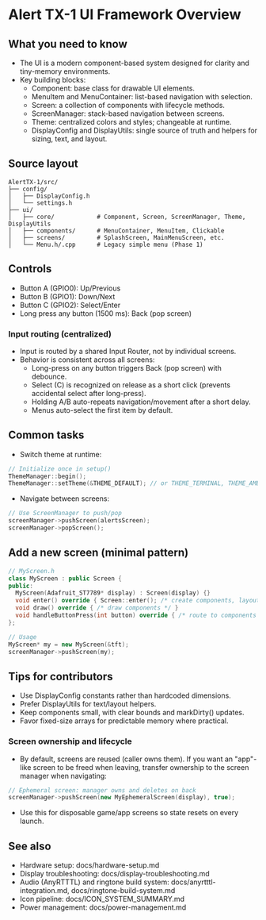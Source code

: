 # Alert TX-1 UI Framework Overview

## What you need to know

- The UI is a modern component-based system designed for clarity and tiny-memory environments.
- Key building blocks:
  - Component: base class for drawable UI elements.
  - MenuItem and MenuContainer: list-based navigation with selection.
  - Screen: a collection of components with lifecycle methods.
  - ScreenManager: stack-based navigation between screens.
  - Theme: centralized colors and styles; changeable at runtime.
  - DisplayConfig and DisplayUtils: single source of truth and helpers for sizing, text, and layout.

## Source layout

```
AlertTX-1/src/
├── config/
│   ├── DisplayConfig.h
│   └── settings.h
├── ui/
│   ├── core/            # Component, Screen, ScreenManager, Theme, DisplayUtils
│   ├── components/      # MenuContainer, MenuItem, Clickable
│   ├── screens/         # SplashScreen, MainMenuScreen, etc.
│   └── Menu.h/.cpp      # Legacy simple menu (Phase 1)
```

## Controls

- Button A (GPIO0): Up/Previous
- Button B (GPIO1): Down/Next
- Button C (GPIO2): Select/Enter
- Long press any button (1500 ms): Back (pop screen)

### Input routing (centralized)

- Input is routed by a shared Input Router, not by individual screens.
- Behavior is consistent across all screens:
  - Long-press on any button triggers Back (pop screen) with debounce.
  - Select (C) is recognized on release as a short click (prevents accidental select after long-press).
  - Holding A/B auto-repeats navigation/movement after a short delay.
  - Menus auto-select the first item by default.

## Common tasks

- Switch theme at runtime:
```cpp
// Initialize once in setup()
ThemeManager::begin();
ThemeManager::setTheme(&THEME_DEFAULT); // or THEME_TERMINAL, THEME_AMBER, THEME_HIGH_CONTRAST
```

- Navigate between screens:
```cpp
// Use ScreenManager to push/pop
screenManager->pushScreen(alertsScreen);
screenManager->popScreen();
```

## Add a new screen (minimal pattern)

```cpp
// MyScreen.h
class MyScreen : public Screen {
public:
  MyScreen(Adafruit_ST7789* display) : Screen(display) {}
  void enter() override { Screen::enter(); /* create components, layout */ }
  void draw() override { /* draw components */ }
  void handleButtonPress(int button) override { /* route to components */ }
};
```

```cpp
// Usage
MyScreen* my = new MyScreen(&tft);
screenManager->pushScreen(my);
```

## Tips for contributors

- Use DisplayConfig constants rather than hardcoded dimensions.
- Prefer DisplayUtils for text/layout helpers.
- Keep components small, with clear bounds and markDirty() updates.
- Favor fixed-size arrays for predictable memory where practical.

### Screen ownership and lifecycle

- By default, screens are reused (caller owns them). If you want an "app"-like screen to be freed when leaving, transfer ownership to the screen manager when navigating:

```cpp
// Ephemeral screen: manager owns and deletes on back
screenManager->pushScreen(new MyEphemeralScreen(display), true);
```

- Use this for disposable game/app screens so state resets on every launch.

## See also

- Hardware setup: docs/hardware-setup.md
- Display troubleshooting: docs/display-troubleshooting.md
- Audio (AnyRTTTL) and ringtone build system: docs/anyrtttl-integration.md, docs/ringtone-build-system.md
- Icon pipeline: docs/ICON_SYSTEM_SUMMARY.md
- Power management: docs/power-management.md

